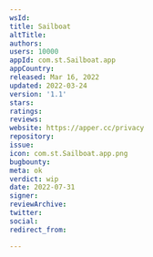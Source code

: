 ```yaml
---
wsId: 
title: Sailboat
altTitle: 
authors: 
users: 10000
appId: com.st.Sailboat.app
appCountry: 
released: Mar 16, 2022
updated: 2022-03-24
version: '1.1'
stars: 
ratings: 
reviews: 
website: https://apper.cc/privacy
repository: 
issue: 
icon: com.st.Sailboat.app.png
bugbounty: 
meta: ok
verdict: wip
date: 2022-07-31
signer: 
reviewArchive: 
twitter: 
social: 
redirect_from: 

---
```


